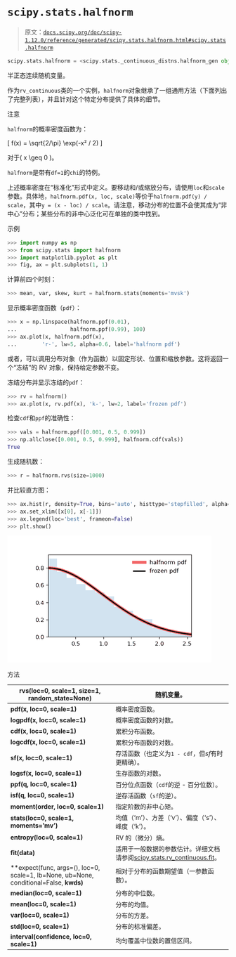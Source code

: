 # `scipy.stats.halfnorm`

> 原文：[`docs.scipy.org/doc/scipy-1.12.0/reference/generated/scipy.stats.halfnorm.html#scipy.stats.halfnorm`](https://docs.scipy.org/doc/scipy-1.12.0/reference/generated/scipy.stats.halfnorm.html#scipy.stats.halfnorm)

```py
scipy.stats.halfnorm = <scipy.stats._continuous_distns.halfnorm_gen object>
```

半正态连续随机变量。

作为`rv_continuous`类的一个实例，`halfnorm`对象继承了一组通用方法（下面列出了完整列表），并且针对这个特定分布提供了具体的细节。

注意

`halfnorm`的概率密度函数为：

\[ f(x) = \sqrt{2/\pi} \exp(-x² / 2) \]

对于\( x \geq 0 \)。

`halfnorm`是带有`df=1`的`chi`的特例。

上述概率密度在“标准化”形式中定义。要移动和/或缩放分布，请使用`loc`和`scale`参数。具体地，`halfnorm.pdf(x, loc, scale)`等价于`halfnorm.pdf(y) / scale`，其中`y = (x - loc) / scale`。请注意，移动分布的位置不会使其成为“非中心”分布；某些分布的非中心泛化可在单独的类中找到。

示例

```py
>>> import numpy as np
>>> from scipy.stats import halfnorm
>>> import matplotlib.pyplot as plt
>>> fig, ax = plt.subplots(1, 1) 
```

计算前四个时刻：

```py
>>> mean, var, skew, kurt = halfnorm.stats(moments='mvsk') 
```

显示概率密度函数（`pdf`）：

```py
>>> x = np.linspace(halfnorm.ppf(0.01),
...                 halfnorm.ppf(0.99), 100)
>>> ax.plot(x, halfnorm.pdf(x),
...        'r-', lw=5, alpha=0.6, label='halfnorm pdf') 
```

或者，可以调用分布对象（作为函数）以固定形状、位置和缩放参数。这将返回一个“冻结”的 RV 对象，保持给定参数不变。

冻结分布并显示冻结的`pdf`：

```py
>>> rv = halfnorm()
>>> ax.plot(x, rv.pdf(x), 'k-', lw=2, label='frozen pdf') 
```

检查`cdf`和`ppf`的准确性：

```py
>>> vals = halfnorm.ppf([0.001, 0.5, 0.999])
>>> np.allclose([0.001, 0.5, 0.999], halfnorm.cdf(vals))
True 
```

生成随机数：

```py
>>> r = halfnorm.rvs(size=1000) 
```

并比较直方图：

```py
>>> ax.hist(r, density=True, bins='auto', histtype='stepfilled', alpha=0.2)
>>> ax.set_xlim([x[0], x[-1]])
>>> ax.legend(loc='best', frameon=False)
>>> plt.show() 
```

![../../_images/scipy-stats-halfnorm-1.png](img/be83fad640688c34c095a4979a552740.png)

方法

| **rvs(loc=0, scale=1, size=1, random_state=None)** | 随机变量。 |
| --- | --- |
| **pdf(x, loc=0, scale=1)** | 概率密度函数。 |
| **logpdf(x, loc=0, scale=1)** | 概率密度函数的对数。 |
| **cdf(x, loc=0, scale=1)** | 累积分布函数。 |
| **logcdf(x, loc=0, scale=1)** | 累积分布函数的对数。 |
| **sf(x, loc=0, scale=1)** | 存活函数（也定义为`1 - cdf`，但*sf*有时更精确）。 |
| **logsf(x, loc=0, scale=1)** | 生存函数的对数。 |
| **ppf(q, loc=0, scale=1)** | 百分位点函数（`cdf`的逆 - 百分位数）。 |
| **isf(q, loc=0, scale=1)** | 逆存活函数（`sf`的逆）。 |
| **moment(order, loc=0, scale=1)** | 指定阶数的非中心矩。 |
| **stats(loc=0, scale=1, moments=’mv’)** | 均值（‘m’）、方差（‘v’）、偏度（‘s’）、峰度（‘k’）。 |
| **entropy(loc=0, scale=1)** | RV 的（微分）熵。 |
| **fit(data)** | 适用于一般数据的参数估计。详细文档请参阅[scipy.stats.rv_continuous.fit](https://docs.scipy.org/doc/scipy/reference/generated/scipy.stats.rv_continuous.fit.html#scipy.stats.rv_continuous.fit)。 |
| **expect(func, args=(), loc=0, scale=1, lb=None, ub=None, conditional=False, **kwds)** | 相对于分布的函数期望值（一参数函数）。 |
| **median(loc=0, scale=1)** | 分布的中位数。 |
| **mean(loc=0, scale=1)** | 分布的均值。 |
| **var(loc=0, scale=1)** | 分布的方差。 |
| **std(loc=0, scale=1)** | 分布的标准偏差。 |
| **interval(confidence, loc=0, scale=1)** | 均匀覆盖中位数的置信区间。 |
